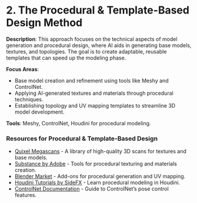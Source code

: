 # 2. The Procedural & Template-Based Design Method

**Description**: This approach focuses on the technical aspects of model generation and procedural design, where AI aids in generating base models, textures, and topologies. The goal is to create adaptable, reusable templates that can speed up the modeling phase.

**Focus Areas**:
- Base model creation and refinement using tools like Meshy and ControlNet.
- Applying AI-generated textures and materials through procedural techniques.
- Establishing topology and UV mapping templates to streamline 3D model development.

**Tools**: Meshy, ControlNet, Houdini for procedural modeling.

### Resources for Procedural & Template-Based Design
- [Quixel Megascans](https://quixel.com/megascans/) - A library of high-quality 3D scans for textures and base models.
- [Substance by Adobe](https://www.adobe.com/products/substance3d.html) - Tools for procedural texturing and materials creation.
- [Blender Market](https://blendermarket.com/) - Add-ons for procedural generation and UV mapping.
- [Houdini Tutorials by SideFX](https://www.sidefx.com/learn/) - Learn procedural modeling in Houdini.
- [ControlNet Documentation](https://github.com/lllyasviel/ControlNet) - Guide to ControlNet’s pose control features.
